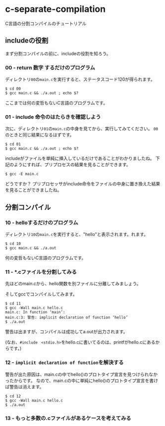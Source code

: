 # c-separate-compilation

C言語の分割コンパイルのチュートリアル

## includeの役割
まず分割コンパイルの前に、includeの役割を知ろう。

### 00 - return 数字 するだけのプログラム
ディレクトリ`00`の`main.c`を実行すると、ステータスコード120が得られます。

```shell
$ cd 00
$ gcc main.c && ./a.out ; echo $?
```

ここまでは何の変哲もないC言語のプログラムです。

### 01 - include 命令のはたらきを確認しよう

次に、ディレクトリ`01`の`main.c`の中身を見てから、実行してみてください。
`00`のときと同じ結果になるはずです。


```shell
$ cd 01
$ gcc main.c && ./a.out ; echo $?
```

includeがファイルを単純に挿入しているだけであることがわかりましたね。
下記のようにすれば、プリプロセスの結果を見ることができます。

```shell
$ gcc -E main.c
```

どうですか？
プリプロセッサがinclude命令をファイルの中身に置き換えた結果を見ることができましたね。

## 分割コンパイル
### 10 - helloするだけのプログラム
ディレクトリ`10`の`main.c`を実行すると、"hello"と表示されます。れます。

```shell
$ cd 10
$ gcc main.c && ./a.out
```

何の変哲もないC言語のプログラムです。

### 11 - *.cファイルを分割してみる

先ほどのmain.cから、hello関数を別ファイルに分離してみましょう。

そしてgccでコンパイルしてみます。
```shell
$ cd 11
$ gcc -Wall main.c hello.c
main.c: In function ‘main’:
main.c:3: 警告: implicit declaration of function ‘hello’
$ ./a.out
```
警告は出ますが、コンパイルは成功してa.outが出力されます。

(なお、`#include　<stdio.h>`をhello.cに書いてるのは、printfがhello.cにあるからです。)

### 12 - `implicit declaration of function`を解決する

警告が出た原因は、main.cの中でhello()のプロトタイプ宣言を見つけられなかったからです。
なので、main.cの中に単純にhello()のプロトタイプ宣言を書けば警告は消えます。

```shell
$ cd 12
$ gcc -Wall main.c hello.c
$ ./a.out
```

### 13 - もっと多数の.cファイルがあるケースを考えてみる


